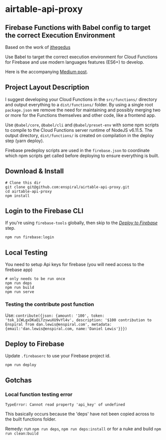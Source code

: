 # airtable-api-proxy

## Firebase Functions with Babel config to target the correct Execution Environment

Based on the work of [jthegedus](https://github.com/jthegedus/blog-code/blob/master/firebase-functions-es6-babel)

Use Babel to target the correct execution environment for Cloud Functions for
Firebase and use modern languages features (ES6+) to develop.

Here is the accompanying
[Medium post](https://medium.com/@jthegedus/es6-in-cloud-functions-for-firebase-2-415d15205468).

## Project Layout Description

I suggest developing your Cloud Functions in the `src/functions/` directory and output everything to a `dist/functions/` folder. By using a single root `package.json` we remove the need for maintaining and possibly merging two or more for the Functions themselves and other code, like a frontend app.

Use `@babel/core`, `@babel/cli` and `@babel/preset-env` with some npm scripts to compile to the Cloud Functions server runtime of NodeJS v6.11.5. The output directory, `dist/functions/` is created on compilation in the deploy step (yarn deploy).

Firebase predeploy scripts are used in the `firebase.json` to coordinate which npm scripts get called before deploying to ensure everything is built.

## Download & Install

```shell
# Clone this dir
git clone git@github.com:enspiral/airtable-api-proxy.git
cd airtable-api-proxy
npm install
```

## Login to the Firebase CLI

If you're using `firebase-tools` globally, then skip to the [_Deploy to Firebase_](#deploy-to-firebase) step.

```shell
npm run firebase:login
```

## Local Testing

You need to setup Api keys for firebase (you will need access to the firebase app)

```shell
# only needs to be run once
npm run deps
npm run build
npm run serve
```

### Testing the contribute post function

Use: `contribute({json: {amount: '100', token: 'tok_1CWLgxDKaELTzswuXU9vYl4v', description: '$100 contribution to Enspiral from dan.lewis@enspiral.com', metadata: {email:'dan.lewis@enspiral.com, name:'Daniel Lewis'}}})`

## Deploy to Firebase

Update `.firebaserc` to use your Firebase project id.

```shell
npm run deploy
```

## Gotchas

### Local function testing error

`TypeError: Cannot read property 'api_key' of undefined`

This basically occurs because the 'deps' have not been copied across to the built functions folder. 

Remedy: run `npm run deps`, `npm run deps:install` or for a nuke and build `npm run clean:build`